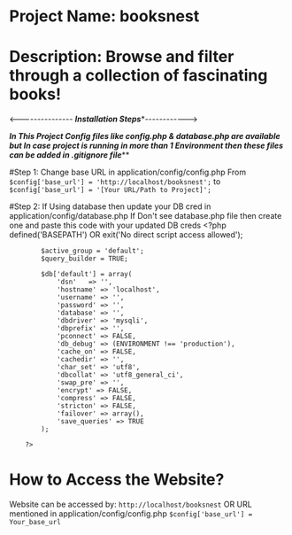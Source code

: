 # Project Name: booksnest
# Description: Browse and filter through a collection of fascinating books!


<--------------- ***********Installation Steps************------------>

*************In This Project Config files like config.php & database.php are available but In case project is running in more than 1 Environment then these files can be added in .gitignore file***************

#Step 1: Change base URL in application/config/config.php From `$config['base_url'] = 'http://localhost/booksnest';` to `$config['base_url'] = '[Your URL/Path to Project]';`

#Step 2: If Using database then update your DB cred in application/config/database.php
		If Don't see database.php file then create one and paste this code with your updated DB creds
		<?php
			defined('BASEPATH') OR exit('No direct script access allowed');

			$active_group = 'default';
			$query_builder = TRUE;

			$db['default'] = array(
				'dsn'	=> '',
				'hostname' => 'localhost',
				'username' => '',
				'password' => '',
				'database' => '',
				'dbdriver' => 'mysqli',
				'dbprefix' => '',
				'pconnect' => FALSE,
				'db_debug' => (ENVIRONMENT !== 'production'),
				'cache_on' => FALSE,
				'cachedir' => '',
				'char_set' => 'utf8',
				'dbcollat' => 'utf8_general_ci',
				'swap_pre' => '',
				'encrypt' => FALSE,
				'compress' => FALSE,
				'stricton' => FALSE,
				'failover' => array(),
				'save_queries' => TRUE
			);

		?>



# How to Access the Website?
Website can be accessed by: 
		`http://localhost/booksnest` 
                    OR 
		URL mentioned in application/config/config.php 
		`$config['base_url'] = Your_base_url`


